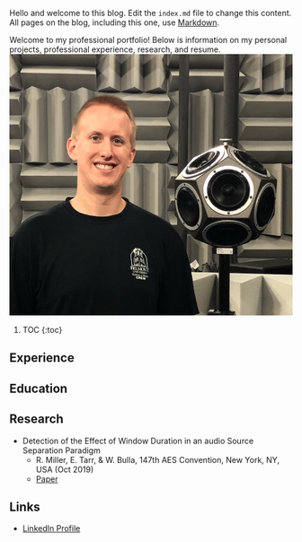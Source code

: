 Hello and welcome to this blog. Edit the `index.md` file to change this content. All pages on the blog, including this one, use [Markdown](https://guides.github.com/features/mastering-markdown/).

Welcome to my professional portfolio! Below is information on my personal projects, professional experience, research, and resume.
![Headshot](images/RyanMiller2.jpg)

1. TOC
{:toc}

## Experience

## Education

## Research
* Detection of the Effect of Window Duration in an audio Source Separation Paradigm
  * R. Miller, E. Tarr, & W. Bulla, 147th AES Convention, New York, NY, USA (Oct 2019)
  * [Paper](http://www.aes.org/e-lib/browse.cfm?elib=20625)

## Links
* [LinkedIn Profile](https://www.linkedin.com/in/ryan-miller-1aa8355a/)


